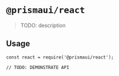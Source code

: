 # `@prismaui/react`

> TODO: description

## Usage

```
const react = require('@prismaui/react');

// TODO: DEMONSTRATE API
```
